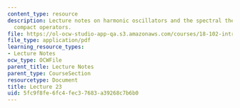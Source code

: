 ```yaml
---
content_type: resource
description: Lecture notes on harmonic oscillators and the spectral theorem for self-adjoint
  compact operators.
file: https://ol-ocw-studio-app-qa.s3.amazonaws.com/courses/18-102-introduction-to-functional-analysis-spring-2009/5fc9f8fe6fc4fec37683a39268c7b6b0_MIT18_102s09_lec23.pdf
file_type: application/pdf
learning_resource_types:
- Lecture Notes
ocw_type: OCWFile
parent_title: Lecture Notes
parent_type: CourseSection
resourcetype: Document
title: Lecture 23
uid: 5fc9f8fe-6fc4-fec3-7683-a39268c7b6b0
---
```

